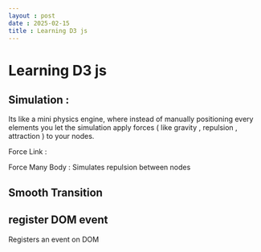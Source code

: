 ```yaml
---
layout : post
date : 2025-02-15
title : Learning D3 js 
---
```


# Learning D3 js 


## Simulation : 

Its like a mini physics engine, where instead of manually positioning every elements you let the simulation apply forces ( like gravity , repulsion , attraction ) to your nodes. 


Force Link : 

Force Many Body : Simulates repulsion between nodes 


## Smooth Transition 


## register DOM event

Registers an event on DOM 
